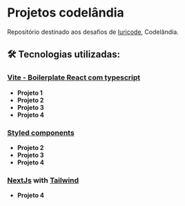 # Projetos codelândia

Repositório destinado aos desafios de [Iuricode](https://github.com/iuricode), Codelândia.

## 🛠 Tecnologias utilizadas:

### [Vite - Boilerplate React com typescript](https://vitejs.dev/)
- <strong>Projeto 1</strong>
- <strong>Projeto 2</strong>
- <strong>Projeto 3</strong>
- <strong>Projeto 4</strong>

### [Styled components](https://styled-components.com/)
- <strong>Projeto 2</strong>
- <strong>Projeto 3</strong>
- <strong>Projeto 4</strong>

### [NextJs](https://nextjs.org/) with [Tailwind](https://tailwindcss.com/)
- <strong>Projeto 4</strong>
